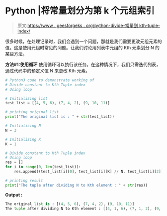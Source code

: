 # Python |将常量划分为第 k 个元组索引

> 原文:[https://www . geesforgeks . org/python-divide-常量到 kth-tuple-index/](https://www.geeksforgeeks.org/python-divide-constant-to-kth-tuple-index/)

很多时候，在处理记录时，我们会遇到一个问题，那就是我们需要更改元组元素的值。这是使用元组时常见的问题。让我们讨论用列表中元组的 Kth 元素划分 N 的某些方法。

**方法#1:使用循环**
使用循环可以执行该任务。在这种情况下，我们只需迭代列表，通过代码中的预定义值 N 来更改 Kth 元素。

```py
# Python3 code to demonstrate working of
# Divide constant to Kth Tuple index
# Using loop

# Initializing list
test_list = [(4, 5, 6), (7, 4, 2), (9, 10, 11)]

# printing original list
print("The original list is : " + str(test_list))

# Initializing N 
N = 3

# Initializing K 
K = 1

# Divide constant to Kth Tuple index
# Using loop
res = []
for i in range(0, len(test_list)):
    res.append((test_list[i][0], test_list[i][K] // N, test_list[i][2]))

# printing result
print("The tuple after dividing N to Kth element : " + str(res))
```

**Output :**

```py
The original list is : [(4, 5, 6), (7, 4, 2), (9, 10, 11)]
The tuple after dividing N to Kth element : [(4, 1, 6), (7, 1, 2), (9, 3, 11)]

```
